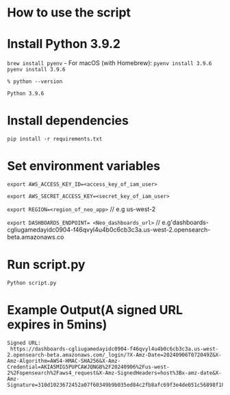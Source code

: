 # How to use the script
# Install Python 3.9.2
`brew install pyenv` - For macOS (with Homebrew):
`pyenv install 3.9.6`
`pyenv install 3.9.6`
```
% python --version

Python 3.9.6
```


# Install dependencies
`pip install -r requirements.txt`

# Set environment variables
`export AWS_ACCESS_KEY_ID=<access_key_of_iam_user>`

`export AWS_SECRET_ACCESS_KEY=<secret_key_of_iam_user>`

`export REGION=<region_of_neo_app>` // e.g us-west-2

`export DASHBOARDS_ENDPOINT= <Neo_dashboards_url>` // e.g'dashboards-cgliugamedayidc0904-f46qvyl4u4b0c6cb3c3a.us-west-2.opensearch-beta.amazonaws.co
# Run script.py
`Python script.py`
# Example Output(A signed URL expires in 5mins)
```
Signed URL:
 https://dashboards-cgliugamedayidc0904-f46qvyl4u4b0c6cb3c3a.us-west-2.opensearch-beta.amazonaws.com/_login/?X-Amz-Date=20240906T072049Z&X-Amz-Algorithm=AWS4-HMAC-SHA256&X-Amz-Credential=AKIA5MIG5PUPCAWJQNGB%2F20240906%2Fus-west-2%2Fopensearch%2Faws4_request&X-Amz-SignedHeaders=host%3Bx-amz-date&X-Amz-Signature=310d1023672452a07f60349b9b035ed84c2fb8afc69f3e4de051c56898f18a2f


